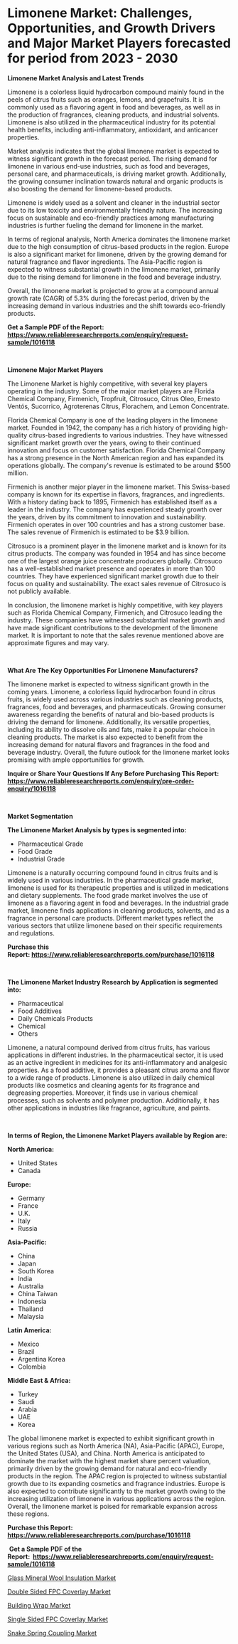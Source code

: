 <p><h1>Limonene Market: Challenges, Opportunities, and Growth Drivers and Major Market Players forecasted for period from 2023 - 2030</h1></p><p><strong>Limonene Market Analysis and Latest Trends</strong></p>
<p><p>Limonene is a colorless liquid hydrocarbon compound mainly found in the peels of citrus fruits such as oranges, lemons, and grapefruits. It is commonly used as a flavoring agent in food and beverages, as well as in the production of fragrances, cleaning products, and industrial solvents. Limonene is also utilized in the pharmaceutical industry for its potential health benefits, including anti-inflammatory, antioxidant, and anticancer properties.</p><p>Market analysis indicates that the global limonene market is expected to witness significant growth in the forecast period. The rising demand for limonene in various end-use industries, such as food and beverages, personal care, and pharmaceuticals, is driving market growth. Additionally, the growing consumer inclination towards natural and organic products is also boosting the demand for limonene-based products.</p><p>Limonene is widely used as a solvent and cleaner in the industrial sector due to its low toxicity and environmentally friendly nature. The increasing focus on sustainable and eco-friendly practices among manufacturing industries is further fueling the demand for limonene in the market.</p><p>In terms of regional analysis, North America dominates the limonene market due to the high consumption of citrus-based products in the region. Europe is also a significant market for limonene, driven by the growing demand for natural fragrance and flavor ingredients. The Asia-Pacific region is expected to witness substantial growth in the limonene market, primarily due to the rising demand for limonene in the food and beverage industry.</p><p>Overall, the limonene market is projected to grow at a compound annual growth rate (CAGR) of 5.3% during the forecast period, driven by the increasing demand in various industries and the shift towards eco-friendly products.</p></p>
<p><strong>Get a Sample PDF of the Report:&nbsp; <a href="https://www.reliableresearchreports.com/enquiry/request-sample/1016118">https://www.reliableresearchreports.com/enquiry/request-sample/1016118</a></strong></p>
<p>&nbsp;</p>
<p><strong>Limonene Major Market Players</strong></p>
<p><p>The Limonene Market is highly competitive, with several key players operating in the industry. Some of the major market players are Florida Chemical Company, Firmenich, Tropfruit, Citrosuco, Citrus Oleo, Ernesto Ventós, Sucorrico, Agroterenas Citrus, Florachem, and Lemon Concentrate.</p><p>Florida Chemical Company is one of the leading players in the limonene market. Founded in 1942, the company has a rich history of providing high-quality citrus-based ingredients to various industries. They have witnessed significant market growth over the years, owing to their continued innovation and focus on customer satisfaction. Florida Chemical Company has a strong presence in the North American region and has expanded its operations globally. The company's revenue is estimated to be around $500 million.</p><p>Firmenich is another major player in the limonene market. This Swiss-based company is known for its expertise in flavors, fragrances, and ingredients. With a history dating back to 1895, Firmenich has established itself as a leader in the industry. The company has experienced steady growth over the years, driven by its commitment to innovation and sustainability. Firmenich operates in over 100 countries and has a strong customer base. The sales revenue of Firmenich is estimated to be $3.9 billion.</p><p>Citrosuco is a prominent player in the limonene market and is known for its citrus products. The company was founded in 1954 and has since become one of the largest orange juice concentrate producers globally. Citrosuco has a well-established market presence and operates in more than 100 countries. They have experienced significant market growth due to their focus on quality and sustainability. The exact sales revenue of Citrosuco is not publicly available.</p><p>In conclusion, the limonene market is highly competitive, with key players such as Florida Chemical Company, Firmenich, and Citrosuco leading the industry. These companies have witnessed substantial market growth and have made significant contributions to the development of the limonene market. It is important to note that the sales revenue mentioned above are approximate figures and may vary.</p></p>
<p>&nbsp;</p>
<p><strong>What Are The Key Opportunities For Limonene Manufacturers?</strong></p>
<p><p>The limonene market is expected to witness significant growth in the coming years. Limonene, a colorless liquid hydrocarbon found in citrus fruits, is widely used across various industries such as cleaning products, fragrances, food and beverages, and pharmaceuticals. Growing consumer awareness regarding the benefits of natural and bio-based products is driving the demand for limonene. Additionally, its versatile properties, including its ability to dissolve oils and fats, make it a popular choice in cleaning products. The market is also expected to benefit from the increasing demand for natural flavors and fragrances in the food and beverage industry. Overall, the future outlook for the limonene market looks promising with ample opportunities for growth.</p></p>
<p><strong>Inquire or Share Your Questions If Any Before Purchasing This Report: <a href="https://www.reliableresearchreports.com/enquiry/pre-order-enquiry/1016118">https://www.reliableresearchreports.com/enquiry/pre-order-enquiry/1016118</a></strong></p>
<p>&nbsp;</p>
<p><strong>Market Segmentation</strong></p>
<p><strong>The Limonene Market Analysis by types is segmented into:</strong></p>
<p><ul><li>Pharmaceutical Grade</li><li>Food Grade</li><li>Industrial Grade</li></ul></p>
<p><p>Limonene is a naturally occurring compound found in citrus fruits and is widely used in various industries. In the pharmaceutical grade market, limonene is used for its therapeutic properties and is utilized in medications and dietary supplements. The food grade market involves the use of limonene as a flavoring agent in food and beverages. In the industrial grade market, limonene finds applications in cleaning products, solvents, and as a fragrance in personal care products. Different market types reflect the various sectors that utilize limonene based on their specific requirements and regulations.</p></p>
<p><strong>Purchase this Report:&nbsp;<a href="https://www.reliableresearchreports.com/purchase/1016118">https://www.reliableresearchreports.com/purchase/1016118</a></strong></p>
<p>&nbsp;</p>
<p><strong>The Limonene Market Industry Research by Application is segmented into:</strong></p>
<p><ul><li>Pharmaceutical</li><li>Food Additives</li><li>Daily Chemicals Products</li><li>Chemical</li><li>Others</li></ul></p>
<p><p>Limonene, a natural compound derived from citrus fruits, has various applications in different industries. In the pharmaceutical sector, it is used as an active ingredient in medicines for its anti-inflammatory and analgesic properties. As a food additive, it provides a pleasant citrus aroma and flavor to a wide range of products. Limonene is also utilized in daily chemical products like cosmetics and cleaning agents for its fragrance and degreasing properties. Moreover, it finds use in various chemical processes, such as solvents and polymer production. Additionally, it has other applications in industries like fragrance, agriculture, and paints.</p></p>
<p>&nbsp;</p>
<p><strong>In terms of Region, the Limonene Market Players available by Region are:</strong></p>
<p>
    <p> <strong> North America: </strong>
        <ul>
            <li>United States</li>
            <li>Canada</li>
        </ul>
        </p> 
    <p> <strong> Europe: </strong>
        <ul>
            <li>Germany</li>
            <li>France</li>
            <li>U.K.</li>
            <li>Italy</li>
            <li>Russia</li>
        </ul>
        </p> 
    <p> <strong> Asia-Pacific: </strong>
        <ul>
            <li>China</li>
            <li>Japan</li>
            <li>South Korea</li>
            <li>India</li>
            <li>Australia</li>
            <li>China Taiwan</li>
            <li>Indonesia</li>
            <li>Thailand</li>
            <li>Malaysia</li>
        </ul>
        </p> 
    <p> <strong> Latin America: </strong>
        <ul>
            <li>Mexico</li>
            <li>Brazil</li>
            <li>Argentina Korea</li>
            <li>Colombia</li>
        </ul>
        </p> 
    <p> <strong> Middle East & Africa: </strong>
        <ul>
            <li>Turkey</li>
            <li>Saudi</li>
            <li>Arabia</li>
            <li>UAE</li>
            <li>Korea</li>
        </ul>
    </p>
    </p>
<p><p>The global limonene market is expected to exhibit significant growth in various regions such as North America (NA), Asia-Pacific (APAC), Europe, the United States (USA), and China. North America is anticipated to dominate the market with the highest market share percent valuation, primarily driven by the growing demand for natural and eco-friendly products in the region. The APAC region is projected to witness substantial growth due to its expanding cosmetics and fragrance industries. Europe is also expected to contribute significantly to the market growth owing to the increasing utilization of limonene in various applications across the region. Overall, the limonene market is poised for remarkable expansion across these regions.</p></p>
<p><strong>Purchase this Report: <a href="https://www.reliableresearchreports.com/purchase/1016118">https://www.reliableresearchreports.com/purchase/1016118</a></strong></p>
<p>&nbsp;<strong>Get a Sample PDF of the Report:&nbsp;&nbsp;<a href="https://www.reliableresearchreports.com/enquiry/request-sample/1016118">https://www.reliableresearchreports.com/enquiry/request-sample/1016118</a></strong></p>
<p><strong></strong></p>
<p><p><a href="https://github.com/ChiragRP21/Market-Research-Report-List-1/blob/main/glass-mineral-wool-insulation-market.md">Glass Mineral Wool Insulation Market</a></p><p><a href="https://medium.com/@terrellconn/double-sided-fpc-coverlay-market-the-key-to-successful-business-strategy-forecast-till-2030-32716bdc4ded">Double Sided FPC Coverlay Market</a></p><p><a href="https://github.com/ChiragRp1/Market-Research-Report-List-1/blob/main/building-wrap-market.md">Building Wrap Market</a></p><p><a href="https://medium.com/@jeromekling1967/single-sided-fpc-coverlay-market-comprehensive-assessment-by-type-application-and-geography-4de4c08f79f2">Single Sided FPC Coverlay Market</a></p><p><a href="https://medium.com/@randyhuel1989/snake-spring-coupling-market-report-reveals-the-latest-trends-and-growth-opportunities-of-this-0839eab0ceb9">Snake Spring Coupling Market</a></p></p>